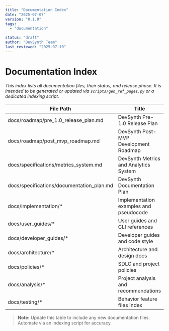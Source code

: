 ```yaml
---
title: "Documentation Index"
date: "2025-07-07"
version: "0.1.0"
tags:
  - "documentation"

status: "draft"
author: "DevSynth Team"
last_reviewed: "2025-07-10"
---
```


# Documentation Index

_This index lists all documentation files, their status, and release phase. It is intended to be generated or updated via `scripts/gen_ref_pages.py` or a dedicated indexing script._

| File Path | Title | Status | Release Phase |
|-----------|-------|--------|---------------|
| docs/roadmap/pre_1.0_release_plan.md | DevSynth Pre-1.0 Release Plan | published | pre-release |
| docs/roadmap/post_mvp_roadmap.md | DevSynth Post-MVP Development Roadmap | published | post-mvp |
| docs/specifications/metrics_system.md | DevSynth Metrics and Analytics System | published | v1 |
| docs/specifications/documentation_plan.md | DevSynth Documentation Plan | published | consolidation |
| docs/implementation/* | Implementation examples and pseudocode | draft | implementation |
| docs/user_guides/* | User guides and CLI references | published | usage |
| docs/developer_guides/* | Developer guides and code style | published | development |
| docs/architecture/* | Architecture and design docs | published | foundation |
| docs/policies/* | SDLC and project policies | published | governance |
| docs/analysis/* | Project analysis and recommendations | published | analysis |
| docs/testing/* | Behavior feature files index | draft | testing |

> **Note:** Update this table to include any new documentation files. Automate via an indexing script for accuracy.
